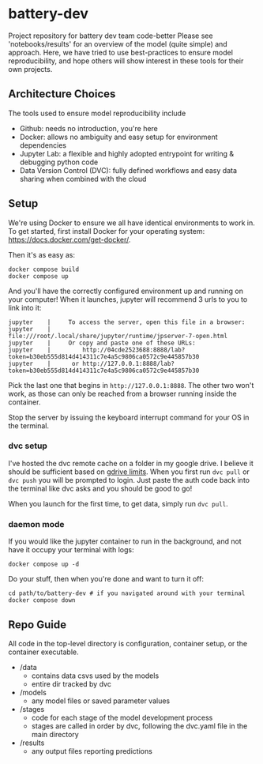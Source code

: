 
# battery-dev

Project repository for battery dev team code-better
Please see 'notebooks/results' for an overview of the model (quite simple) and approach.
Here, we have tried to use best-practices to ensure model reproducibility, and hope others will show interest in these tools for their own projects.
## Architecture Choices
The tools used to ensure model reproducibility include
- Github: needs no introduction, you're here
- Docker: allows no ambiguity and easy setup for environment dependencies
- Jupyter Lab: a flexible and highly adopted entrypoint for writing & debugging python code
- Data Version Control (DVC): fully defined workflows and easy data sharing when combined with the cloud

## Setup

We're using Docker to ensure we all have identical environments to work in. To get started, first install Docker for your operating system: https://docs.docker.com/get-docker/.

Then it's as easy as:

```console
docker compose build
docker compose up
```

And you'll have the correctly configured environment up and running on your computer! When it launches, jupyter will recommend 3 urls to you to link into it:

```console
jupyter    |     To access the server, open this file in a browser:
jupyter    |         file:///root/.local/share/jupyter/runtime/jpserver-7-open.html
jupyter    |     Or copy and paste one of these URLs:
jupyter    |         http://04cde2523688:8888/lab?token=b30eb555d814d414311c7e4a5c9806ca0572c9e445857b30
jupyter    |      or http://127.0.0.1:8888/lab?token=b30eb555d814d414311c7e4a5c9806ca0572c9e445857b30
```

Pick the last one that begins in `http://127.0.0.1:8888`. The other two won't work, as those can only be reached from a browser running inside the container.

Stop the server by issuing the keyboard interrupt command for your OS in the terminal.

### dvc setup

I've hosted the dvc remote cache on a folder in my google drive. I believe it should be sufficient based on [gdrive limits](https://support.google.com/a/answer/7338880). When you first run `dvc pull` or `dvc push` you will be prompted to login. Just paste the auth code back into the terminal like dvc asks and you should be good to go!

When you launch for the first time, to get data, simply run `dvc pull`.

### daemon mode

If you would like the jupyter container to run in the background, and not have it occupy your terminal with logs:

```console
docker compose up -d
```

Do your stuff, then when you're done and want to turn it off:

```console
cd path/to/battery-dev # if you navigated around with your terminal
docker compose down
```

## Repo Guide

All code in the top-level directory is configuration, container setup, or the container executable.

- /data
  - contains data csvs used by the models
  - entire dir tracked by dvc
- /models
  - any model files or saved parameter values
- /stages
  - code for each stage of the model development process
  - stages are called in order by dvc, following the dvc.yaml file in the main directory
- /results
  - any output files reporting predictions

